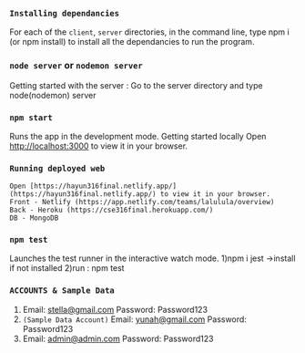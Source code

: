 ### `Installing dependancies`

For each of the `client`, `server` directories, in the command line, type npm i (or npm install)
to install all the dependancies to run the program.

### `node server` or `nodemon server`

Getting started with the server : Go to the server directory and type node(nodemon) server

### `npm start`

Runs the app in the development mode.
Getting started locally
Open [http://localhost:3000](http://localhost:3000) to view it in your browser.

### `Running deployed web`

    Open [https://hayun316final.netlify.app/](https://hayun316final.netlify.app/) to view it in your browser.
    Front - Netlify (https://app.netlify.com/teams/lalulula/overview)
    Back - Heroku (https://cse316final.herokuapp.com/)
    DB - MongoDB

### `npm test`

Launches the test runner in the interactive watch mode.
1)npm i jest ->install if not installed
2)run : npm test

### `ACCOUNTS & Sample Data`

1.  Email: stella@gmail.com
    Password: Password123
2.  `(Sample Data Account)`
    Email: yunah@gmail.com
    Password: Password123
3.  Email: admin@admin.com
    Password: Password123
